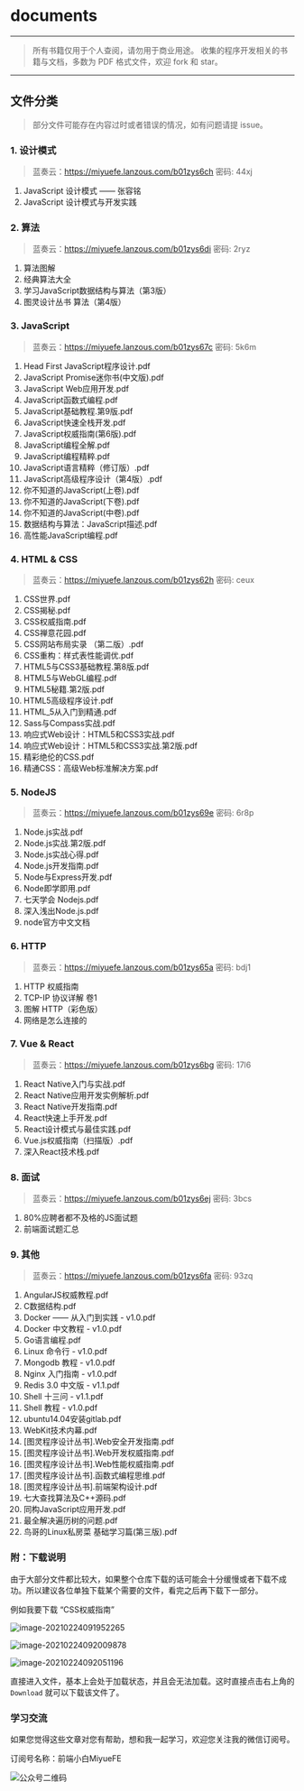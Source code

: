 # documents

---

> 所有书籍仅用于个人查阅，请勿用于商业用途。
> 收集的程序开发相关的书籍与文档，多数为 PDF 格式文件，欢迎 fork 和 star。

---

## 文件分类

> 部分文件可能存在内容过时或者错误的情况，如有问题请提 issue。

### 1. 设计模式

> 蓝奏云：https://miyuefe.lanzous.com/b01zys6ch
> 密码: 44xj

1. JavaScript 设计模式 —— 张容铭
2. JavaScript 设计模式与开发实践

### 2. 算法

> 蓝奏云：https://miyuefe.lanzous.com/b01zys6di
> 密码: 2ryz

1. 算法图解
2. 经典算法大全
3. 学习JavaScript数据结构与算法（第3版）
4. 图灵设计丛书 算法（第4版）

### 3. JavaScript

> 蓝奏云：https://miyuefe.lanzous.com/b01zys67c
> 密码: 5k6m

1. Head First JavaScript程序设计.pdf
2. JavaScript Promise迷你书(中文版).pdf
3. JavaScript Web应用开发.pdf
4. JavaScript函数式编程.pdf
5. JavaScript基础教程.第9版.pdf
6. JavaScript快速全栈开发.pdf
7. JavaScript权威指南(第6版).pdf
8. JavaScript编程全解.pdf
9. JavaScript编程精粹.pdf
10. JavaScript语言精粹（修订版）.pdf
11. JavaScript高级程序设计（第4版）.pdf
12. 你不知道的JavaScript(上卷).pdf
13. 你不知道的JavaScript(下卷).pdf
14. 你不知道的JavaScript(中卷).pdf
15. 数据结构与算法：JavaScript描述.pdf
16. 高性能JavaScript编程.pdf

### 4. HTML & CSS

> 蓝奏云：https://miyuefe.lanzous.com/b01zys62h
> 密码: ceux

1. CSS世界.pdf
2. CSS揭秘.pdf
3. CSS权威指南.pdf
4. CSS禅意花园.pdf
5. CSS网站布局实录 （第二版）.pdf
6. CSS重构：样式表性能调优.pdf
7. HTML5与CSS3基础教程.第8版.pdf
8. HTML5与WebGL编程.pdf
9. HTML5秘籍.第2版.pdf
10. HTML5高级程序设计.pdf
11. HTML_5从入门到精通.pdf
12. Sass与Compass实战.pdf
13. 响应式Web设计：HTML5和CSS3实战.pdf
14. 响应式Web设计：HTML5和CSS3实战.第2版.pdf
15. 精彩绝伦的CSS.pdf
16. 精通CSS：高级Web标准解决方案.pdf

### 5. NodeJS

> 蓝奏云：https://miyuefe.lanzous.com/b01zys69e
> 密码: 6r8p

1. Node.js实战.pdf
2. Node.js实战.第2版.pdf
3. Node.js实战心得.pdf
4. Node.js开发指南.pdf
5. Node与Express开发.pdf
6. Node即学即用.pdf
7. 七天学会 Nodejs.pdf
8. 深入浅出Node.js.pdf
9. node官方中文文档

### 6. HTTP

> 蓝奏云：https://miyuefe.lanzous.com/b01zys65a
> 密码: bdj1

1. HTTP 权威指南
2. TCP-IP 协议详解 卷1
3. 图解 HTTP（彩色版）
4. 网络是怎么连接的

### 7. Vue & React

> 蓝奏云：https://miyuefe.lanzous.com/b01zys6bg
> 密码: 17l6

1. React Native入门与实战.pdf
2. React Native应用开发实例解析.pdf
3. React Native开发指南.pdf
4. React快速上手开发.pdf
5. React设计模式与最佳实践.pdf
6. Vue.js权威指南（扫描版）.pdf
7. 深入React技术栈.pdf


### 8. 面试

> 蓝奏云：https://miyuefe.lanzous.com/b01zys6ej
> 密码: 3bcs

1. 80%应聘者都不及格的JS面试题
2. 前端面试题汇总

### 9. 其他

> 蓝奏云：https://miyuefe.lanzous.com/b01zys6fa
> 密码: 93zq

1. AngularJS权威教程.pdf
2. C数据结构.pdf
3. Docker —— 从入门到实践 - v1.0.pdf
4. Docker 中文教程 - v1.0.pdf
5. Go语言编程.pdf
6. Linux 命令行 - v1.0.pdf
7. Mongodb 教程 - v1.0.pdf
8. Nginx 入门指南 - v1.0.pdf
9. Redis 3.0 中文版 - v1.1.pdf
10. Shell 十三问 - v1.1.pdf
11. Shell 教程 - v1.0.pdf
12. ubuntu14.04安装gitlab.pdf
13. WebKit技术内幕.pdf
14. [图灵程序设计丛书].Web安全开发指南.pdf
15. [图灵程序设计丛书].Web开发权威指南.pdf
16. [图灵程序设计丛书].Web性能权威指南.pdf
17. [图灵程序设计丛书].函数式编程思维.pdf
18. [图灵程序设计丛书].前端架构设计.pdf
19. 七大查找算法及C++源码.pdf
20. 同构JavaScript应用开发.pdf
21. 最全解决遍历树的问题.pdf
22. 鸟哥的Linux私房菜 基础学习篇(第三版).pdf



### 附：下载说明

由于大部分文件都比较大，如果整个仓库下载的话可能会十分缓慢或者下载不成功。所以建议各位单独下载某个需要的文件，看完之后再下载下一部分。

例如我要下载 “CSS权威指南”

![image-20210224091952265](screenshot/image-20210224091952265.png)

![image-20210224092009878](screenshot/image-20210224092009878.png)

![image-20210224092051196](screenshot/image-20210224092051196.png)

直接进入文件，基本上会处于加载状态，并且会无法加载。这时直接点击右上角的 `Download` 就可以下载该文件了。

### 学习交流

如果您觉得这些文章对您有帮助，想和我一起学习，欢迎您关注我的微信订阅号。

订阅号名称：前端小白MiyueFE

![公众号二维码](https://images.weserv.nl/?url=https://i0.hdslb.com/bfs/article/fdef0d8f1731ed03b4123d22b7d82acacb6ca10c.jpg)